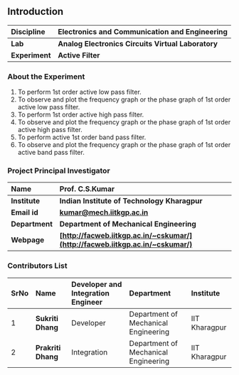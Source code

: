 ## Introduction


<b>Discipline | <b>Electronics and Communication and Engineering
:--|:--|
<b> Lab | <b>  Analog Electronics Circuits Virtual Laboratory
<b> Experiment|     <b> Active Filter

### About the Experiment 

1. To perform 1st order active low pass filter.
2. To observe and plot the frequency graph or the phase graph of 1st order active low pass filter.
3. To perform 1st order active high pass filter.
4. To observe and plot the frequency graph or the phase graph of 1st order active high pass filter.
5. To perform active 1st order band pass filter.
6. To observe and plot the frequency graph or the phase graph of 1st order active band pass filter.


### Project Principal Investigator
<b>Name | <b> **Prof. C.S.Kumar**
:--|:--|
<b> Institute | <b>  **Indian Institute of Technology Kharagpur**
<b> Email id|     <b>  **kumar@mech.iitkgp.ac.in**
<b> Department |  **Department of Mechanical Engineering**
<b>Webpage| <b> [http://facweb.iitkgp.ac.in/~cskumar/](http://facweb.iitkgp.ac.in/~cskumar/)


### Contributors List

SrNo | Name | Developer and Integration Engineer | Department| Institute 
:--|:--|:--|:--|:--|
1 | **Sukriti Dhang** | Developer | Department of Mechanical Engineering | IIT Kharagpur | 
2 | **Prakriti Dhang** | Integration | Department of Mechanical Engineering | IIT Kharagpur | 
